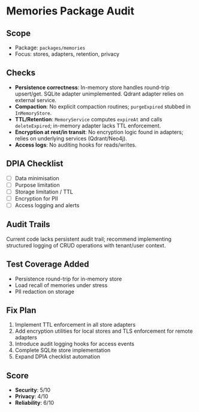 # Memories Package Audit

## Scope
- Package: `packages/memories`
- Focus: stores, adapters, retention, privacy

## Checks
- **Persistence correctness**: In-memory store handles round-trip upsert/get. SQLite adapter unimplemented. Qdrant adapter relies on external service.
- **Compaction**: No explicit compaction routines; `purgeExpired` stubbed in `InMemoryStore`.
- **TTL/Retention**: `MemoryService` computes `expireAt` and calls `deleteExpired`; in-memory adapter lacks TTL enforcement.
- **Encryption at rest/in transit**: No encryption logic found in adapters; relies on underlying services (Qdrant/Neo4j).
- **Access logs**: No auditing hooks for reads/writes.

## DPIA Checklist
- [ ] Data minimisation
- [ ] Purpose limitation
- [ ] Storage limitation / TTL
- [ ] Encryption for PII
- [ ] Access logging and alerts

## Audit Trails
Current code lacks persistent audit trail; recommend implementing structured logging of CRUD operations with tenant/user context.

## Test Coverage Added
- Persistence round-trip for in-memory store
- Load recall of memories under stress
- PII redaction on storage

## Fix Plan
1. Implement TTL enforcement in all store adapters
2. Add encryption utilities for local stores and TLS enforcement for remote adapters
3. Introduce audit logging hooks for access events
4. Complete SQLite store implementation
5. Expand DPIA checklist automation

## Score
- **Security**: 5/10
- **Privacy**: 4/10
- **Reliability**: 6/10

